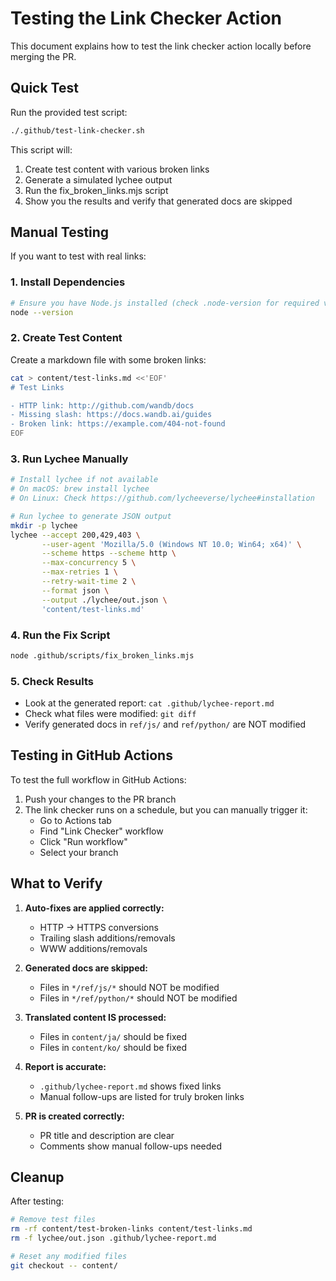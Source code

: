 # Testing the Link Checker Action

This document explains how to test the link checker action locally before merging the PR.

## Quick Test

Run the provided test script:

```bash
./.github/test-link-checker.sh
```

This script will:
1. Create test content with various broken links
2. Generate a simulated lychee output
3. Run the fix_broken_links.mjs script
4. Show you the results and verify that generated docs are skipped

## Manual Testing

If you want to test with real links:

### 1. Install Dependencies

```bash
# Ensure you have Node.js installed (check .node-version for required version)
node --version
```

### 2. Create Test Content

Create a markdown file with some broken links:

```bash
cat > content/test-links.md <<'EOF'
# Test Links

- HTTP link: http://github.com/wandb/docs
- Missing slash: https://docs.wandb.ai/guides
- Broken link: https://example.com/404-not-found
EOF
```

### 3. Run Lychee Manually

```bash
# Install lychee if not available
# On macOS: brew install lychee
# On Linux: Check https://github.com/lycheeverse/lychee#installation

# Run lychee to generate JSON output
mkdir -p lychee
lychee --accept 200,429,403 \
       --user-agent 'Mozilla/5.0 (Windows NT 10.0; Win64; x64)' \
       --scheme https --scheme http \
       --max-concurrency 5 \
       --max-retries 1 \
       --retry-wait-time 2 \
       --format json \
       --output ./lychee/out.json \
       'content/test-links.md'
```

### 4. Run the Fix Script

```bash
node .github/scripts/fix_broken_links.mjs
```

### 5. Check Results

- Look at the generated report: `cat .github/lychee-report.md`
- Check what files were modified: `git diff`
- Verify generated docs in `ref/js/` and `ref/python/` are NOT modified

## Testing in GitHub Actions

To test the full workflow in GitHub Actions:

1. Push your changes to the PR branch
2. The link checker runs on a schedule, but you can manually trigger it:
   - Go to Actions tab
   - Find "Link Checker" workflow
   - Click "Run workflow"
   - Select your branch

## What to Verify

1. **Auto-fixes are applied correctly:**
   - HTTP → HTTPS conversions
   - Trailing slash additions/removals
   - WWW additions/removals

2. **Generated docs are skipped:**
   - Files in `*/ref/js/*` should NOT be modified
   - Files in `*/ref/python/*` should NOT be modified

3. **Translated content IS processed:**
   - Files in `content/ja/` should be fixed
   - Files in `content/ko/` should be fixed

4. **Report is accurate:**
   - `.github/lychee-report.md` shows fixed links
   - Manual follow-ups are listed for truly broken links

5. **PR is created correctly:**
   - PR title and description are clear
   - Comments show manual follow-ups needed

## Cleanup

After testing:

```bash
# Remove test files
rm -rf content/test-broken-links content/test-links.md
rm -f lychee/out.json .github/lychee-report.md

# Reset any modified files
git checkout -- content/
```